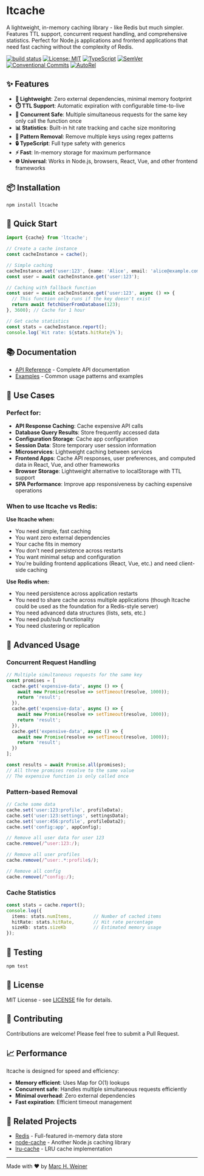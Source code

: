 # ltcache

A lightweight, in-memory caching library - like Redis but much simpler. Features TTL support, concurrent request handling, and comprehensive statistics. Perfect for Node.js applications and frontend applications that need fast caching without the complexity of Redis.

[![build status](https://github.com/mhweiner/ltcache/actions/workflows/release.yml/badge.svg)](https://github.com/mhweiner/ltcache/actions)
[![License: MIT](https://img.shields.io/badge/License-MIT-yellow.svg)](https://opensource.org/licenses/MIT)
[![TypeScript](https://img.shields.io/badge/TypeScript-007ACC?logo=typescript&logoColor=white)](https://www.typescriptlang.org/)
[![SemVer](https://img.shields.io/badge/SemVer-2.0.0-blue)]()
[![Conventional Commits](https://img.shields.io/badge/Conventional%20Commits-1.0.0-yellow.svg)](https://conventionalcommits.org)
[![AutoRel](https://img.shields.io/badge/%F0%9F%9A%80%20AutoRel-2D4DDE)](https://github.com/mhweiner/autorel)

## ✨ Features

- **🚀 Lightweight**: Zero external dependencies, minimal memory footprint
- **⏱️ TTL Support**: Automatic expiration with configurable time-to-live
- **🔄 Concurrent Safe**: Multiple simultaneous requests for the same key only call the function once
- **📊 Statistics**: Built-in hit rate tracking and cache size monitoring
- **🎯 Pattern Removal**: Remove multiple keys using regex patterns
- **🔒 TypeScript**: Full type safety with generics
- **⚡ Fast**: In-memory storage for maximum performance
- **🌐 Universal**: Works in Node.js, browsers, React, Vue, and other frontend frameworks

## 📦 Installation

```bash
npm install ltcache
```

## 🚀 Quick Start

```ts
import {cache} from 'ltcache';

// Create a cache instance
const cacheInstance = cache();

// Simple caching
cacheInstance.set('user:123', {name: 'Alice', email: 'alice@example.com'}, 3600); // 1 hour TTL
const user = await cacheInstance.get('user:123');

// Caching with fallback function
const user = await cacheInstance.get('user:123', async () => {
  // This function only runs if the key doesn't exist
  return await fetchUserFromDatabase(123);
}, 3600); // Cache for 1 hour

// Get cache statistics
const stats = cacheInstance.report();
console.log(`Hit rate: ${stats.hitRate}%`);
```

## 📚 Documentation

- [API Reference](./docs/api.md) - Complete API documentation
- [Examples](./docs/examples.md) - Common usage patterns and examples

## 🎯 Use Cases

### Perfect for:
- **API Response Caching**: Cache expensive API calls
- **Database Query Results**: Store frequently accessed data
- **Configuration Storage**: Cache app configuration
- **Session Data**: Store temporary user session information
- **Microservices**: Lightweight caching between services
- **Frontend Apps**: Cache API responses, user preferences, and computed data in React, Vue, and other frameworks
- **Browser Storage**: Lightweight alternative to localStorage with TTL support
- **SPA Performance**: Improve app responsiveness by caching expensive operations

### When to use ltcache vs Redis:

**Use ltcache when:**
- You need simple, fast caching
- You want zero external dependencies
- Your cache fits in memory
- You don't need persistence across restarts
- You want minimal setup and configuration
- You're building frontend applications (React, Vue, etc.) and need client-side caching

**Use Redis when:**
- You need persistence across application restarts
- You need to share cache across multiple applications (though ltcache could be used as the foundation for a Redis-style server)
- You need advanced data structures (lists, sets, etc.)
- You need pub/sub functionality
- You need clustering or replication

## 🔧 Advanced Usage

### Concurrent Request Handling

```ts
// Multiple simultaneous requests for the same key
const promises = [
  cache.get('expensive-data', async () => {
    await new Promise(resolve => setTimeout(resolve, 1000));
    return 'result';
  }),
  cache.get('expensive-data', async () => {
    await new Promise(resolve => setTimeout(resolve, 1000));
    return 'result';
  }),
  cache.get('expensive-data', async () => {
    await new Promise(resolve => setTimeout(resolve, 1000));
    return 'result';
  })
];

const results = await Promise.all(promises);
// All three promises resolve to the same value
// The expensive function is only called once
```

### Pattern-based Removal

```ts
// Cache some data
cache.set('user:123:profile', profileData);
cache.set('user:123:settings', settingsData);
cache.set('user:456:profile', profileData2);
cache.set('config:app', appConfig);

// Remove all user data for user 123
cache.remove(/^user:123:/);

// Remove all user profiles
cache.remove(/^user:.*:profile$/);

// Remove all config
cache.remove(/^config:/);
```

### Cache Statistics

```ts
const stats = cache.report();
console.log({
  items: stats.numItems,        // Number of cached items
  hitRate: stats.hitRate,       // Hit rate percentage
  sizeKb: stats.sizeKb          // Estimated memory usage
});
```

## 🧪 Testing

```bash
npm test
```

## 📄 License

MIT License - see [LICENSE](LICENSE) file for details.

## 🤝 Contributing

Contributions are welcome! Please feel free to submit a Pull Request.

## 📈 Performance

ltcache is designed for speed and efficiency:

- **Memory efficient**: Uses Map for O(1) lookups
- **Concurrent safe**: Handles multiple simultaneous requests efficiently
- **Minimal overhead**: Zero external dependencies
- **Fast expiration**: Efficient timeout management

## 🔗 Related Projects

- [Redis](https://redis.io/) - Full-featured in-memory data store
- [node-cache](https://github.com/node-cache/node-cache) - Another Node.js caching library
- [lru-cache](https://github.com/isaacs/node-lru-cache) - LRU cache implementation

---

Made with ❤️ by [Marc H. Weiner](https://linkedin.com/in/mhweiner)